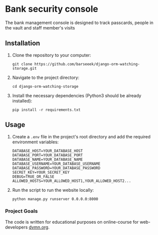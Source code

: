 # Bank security console

The bank management console is designed to track passcards, people in the vault and staff member's visits

## Installation

1. Clone the repository to your computer:
    ```
    git clone https://github.com/barseeek/django-orm-watching-storage.git
    ```
2. Navigate to the project directory:
    ```
    cd django-orm-watching-storage
    ```
3. Install the necessary dependencies (Python3 should be already installed):
    ```
    pip install -r requirements.txt
    ```

## Usage

1. Create a `.env` file in the project's root directory and add the required environment variables:
    ```
    DATABASE_HOST=YOUR_DATABASE_HOST
    DATABASE_PORT=YOUR_DATABASE_PORT
    DATABASE_NAME=YOUR_DATABASE_NAME
    DATABASE_USERNAME=YOUR_DATABASE_USERNAME
    DATABASE_PASSWORD=YOUR_DATABASE_PASSWORD
    SECRET_KEY=YOUR_SECRET_KEY
    DEBUG=TRUE_OR_FALSE
    ALLOWED_HOSTS=YOUR_ALLOWED_HOST1,YOUR_ALLOWED_HOST2...
    ```
2. Run the script to run the website locally:
    ```
    python manage.py runserver 0.0.0.0:8000
    ```

### Project Goals

The code is written for educational purposes on online-course for web-developers [dvmn.org](https://dvmn.org/).